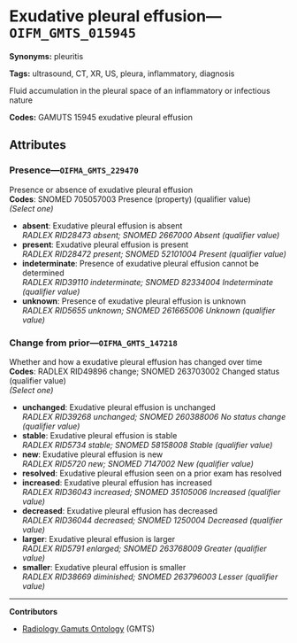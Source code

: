 # Exudative pleural effusion—`OIFM_GMTS_015945`

**Synonyms:** pleuritis

**Tags:** ultrasound, CT, XR, US, pleura, inflammatory, diagnosis

Fluid accumulation in the pleural space of an inflammatory or infectious nature

**Codes:** GAMUTS 15945 exudative pleural effusion

## Attributes

### Presence—`OIFMA_GMTS_229470`

Presence or absence of exudative pleural effusion  
**Codes**: SNOMED 705057003 Presence (property) (qualifier value)  
*(Select one)*

- **absent**: Exudative pleural effusion is absent  
_RADLEX RID28473 absent; SNOMED 2667000 Absent (qualifier value)_
- **present**: Exudative pleural effusion is present  
_RADLEX RID28472 present; SNOMED 52101004 Present (qualifier value)_
- **indeterminate**: Presence of exudative pleural effusion cannot be determined  
_RADLEX RID39110 indeterminate; SNOMED 82334004 Indeterminate (qualifier value)_
- **unknown**: Presence of exudative pleural effusion is unknown  
_RADLEX RID5655 unknown; SNOMED 261665006 Unknown (qualifier value)_

### Change from prior—`OIFMA_GMTS_147218`

Whether and how a exudative pleural effusion has changed over time  
**Codes**: RADLEX RID49896 change; SNOMED 263703002 Changed status (qualifier value)  
*(Select one)*

- **unchanged**: Exudative pleural effusion is unchanged  
_RADLEX RID39268 unchanged; SNOMED 260388006 No status change (qualifier value)_
- **stable**: Exudative pleural effusion is stable  
_RADLEX RID5734 stable; SNOMED 58158008 Stable (qualifier value)_
- **new**: Exudative pleural effusion is new  
_RADLEX RID5720 new; SNOMED 7147002 New (qualifier value)_
- **resolved**: Exudative pleural effusion seen on a prior exam has resolved  
- **increased**: Exudative pleural effusion has increased  
_RADLEX RID36043 increased; SNOMED 35105006 Increased (qualifier value)_
- **decreased**: Exudative pleural effusion has decreased  
_RADLEX RID36044 decreased; SNOMED 1250004 Decreased (qualifier value)_
- **larger**: Exudative pleural effusion is larger  
_RADLEX RID5791 enlarged; SNOMED 263768009 Greater (qualifier value)_
- **smaller**: Exudative pleural effusion is smaller  
_RADLEX RID38669 diminished; SNOMED 263796003 Lesser (qualifier value)_

---

**Contributors**

- [Radiology Gamuts Ontology](https://gamuts.net/) (GMTS)
